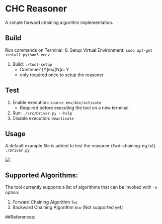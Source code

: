 # CHC Reasoner 
A simple forward chaining algorithm implementation.

## Build
Run commands on Terminal:
0. Setup Virtual Environment: `sudo apt-get install python3-venv`
1. Build: `./tool-setup`
   * Continue? [Y]es/[N]o: Y 
   * only required once to setup the reasoner
   
## Test
1. Enable execution: `source env/bin/activate`
   * Required before executing the tool on a new terminal.  
2. Run: `./src/Driver.py --help`
3. Disable execution: `deactivate`
    
## Usage

A default example file is added to test the reasoner (fwd-chaining-eg.txt). 
`./Driver.py`

![](resources/recorded-syslite.gif)

## Supported Algorithms:
The tool currently supports a list of algorithms that can be invoked with `-a` option:

1. Forward Chaining Algorithm `fwc`  
2. Backward Chaining Algorithm `bcw` [Not supported yet]

##References:

